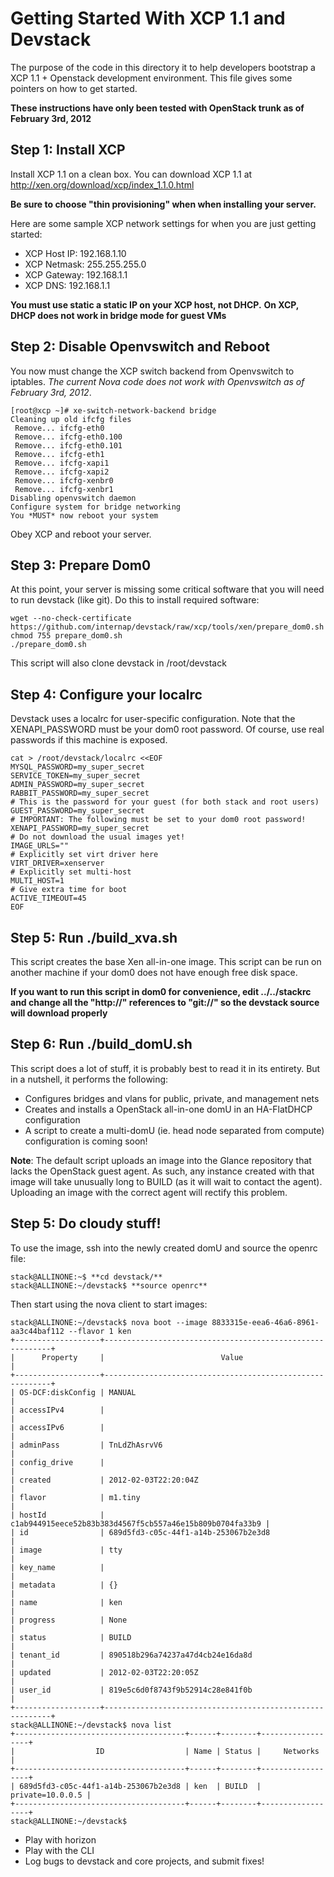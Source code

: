 Getting Started With XCP 1.1 and Devstack
===============================================
The purpose of the code in this directory it to help developers bootstrap
a XCP 1.1 + Openstack development environment.  This file gives
some pointers on how to get started.

**These instructions have only been tested with OpenStack trunk as of February 3rd, 2012**

Step 1: Install XCP
------------------------
Install XCP 1.1 on a clean box. You can download XCP 1.1 at 
http://xen.org/download/xcp/index_1.1.0.html 

**Be sure to choose "thin provisioning" when when installing your server.**

Here are some sample XCP network settings for when you are just
getting started:

* XCP Host IP: 192.168.1.10
* XCP Netmask: 255.255.255.0
* XCP Gateway: 192.168.1.1
* XCP DNS: 192.168.1.1

**You must use static a static IP on your XCP host, not DHCP.**
**On XCP, DHCP does not work in bridge mode for guest VMs**

Step 2: Disable Openvswitch and Reboot
--------------------------------------

You now must change the XCP switch backend from Openvswitch to iptables. *The current Nova code does not work with Openvswitch as of February 3rd, 2012*.

    [root@xcp ~]# xe-switch-network-backend bridge
    Cleaning up old ifcfg files
     Remove... ifcfg-eth0
     Remove... ifcfg-eth0.100
     Remove... ifcfg-eth0.101
     Remove... ifcfg-eth1
     Remove... ifcfg-xapi1
     Remove... ifcfg-xapi2
     Remove... ifcfg-xenbr0
     Remove... ifcfg-xenbr1
    Disabling openvswitch daemon
    Configure system for bridge networking
    You *MUST* now reboot your system

Obey XCP and reboot your server.

Step 3: Prepare Dom0
-------------------
At this point, your server is missing some critical software that you will
need to run devstack (like git).  Do this to install required software:

    wget --no-check-certificate https://github.com/internap/devstack/raw/xcp/tools/xen/prepare_dom0.sh
    chmod 755 prepare_dom0.sh
    ./prepare_dom0.sh

This script will also clone devstack in /root/devstack

Step 4: Configure your localrc
-----------------------------
Devstack uses a localrc for user-specific configuration.  Note that
the XENAPI_PASSWORD must be your dom0 root password.
Of course, use real passwords if this machine is exposed.

    cat > /root/devstack/localrc <<EOF
    MYSQL_PASSWORD=my_super_secret
    SERVICE_TOKEN=my_super_secret
    ADMIN_PASSWORD=my_super_secret
    RABBIT_PASSWORD=my_super_secret
    # This is the password for your guest (for both stack and root users)
    GUEST_PASSWORD=my_super_secret
    # IMPORTANT: The following must be set to your dom0 root password!
    XENAPI_PASSWORD=my_super_secret
    # Do not download the usual images yet!
    IMAGE_URLS=""
    # Explicitly set virt driver here
    VIRT_DRIVER=xenserver
    # Explicitly set multi-host
    MULTI_HOST=1
    # Give extra time for boot
    ACTIVE_TIMEOUT=45
    EOF

Step 5: Run ./build_xva.sh
--------------------------
This script creates the base Xen all-in-one image.  This script can be run
on another machine if your dom0 does not have enough free disk space.

**If you want to run this script in dom0 for convenience, edit ../../stackrc and change all the "http://" references to "git://" so the devstack source will download properly**

Step 6: Run ./build_domU.sh
--------------------------
This script does a lot of stuff, it is probably best to read it in its entirety.
But in a nutshell, it performs the following:

* Configures bridges and vlans for public, private, and management nets
* Creates and installs a OpenStack all-in-one domU in an HA-FlatDHCP configuration
* A script to create a multi-domU (ie. head node separated from compute) configuration is coming soon!

**Note**: The default script uploads an image into the Glance repository that lacks the OpenStack guest agent. As such, any instance created with that image will take unusually long to BUILD (as it will wait to contact the agent). Uploading an image with the correct agent will rectify this problem.

Step 5: Do cloudy stuff!
--------------------------

To use the image, ssh into the newly created domU and source the openrc file:

    stack@ALLINONE:~$ **cd devstack/**
    stack@ALLINONE:~/devstack$ **source openrc**

Then start using the nova client to start images:

    stack@ALLINONE:~/devstack$ nova boot --image 8833315e-eea6-46a6-8961-aa3c44baf112 --flavor 1 ken
    +-------------------+----------------------------------------------------------+
    |      Property     |                          Value                           |
    +-------------------+----------------------------------------------------------+
    | OS-DCF:diskConfig | MANUAL                                                   |
    | accessIPv4        |                                                          |
    | accessIPv6        |                                                          |
    | adminPass         | TnLdZhAsrvV6                                             |
    | config_drive      |                                                          |
    | created           | 2012-02-03T22:20:04Z                                     |
    | flavor            | m1.tiny                                                  |
    | hostId            | c1ab944915eece52b83b383d4567f5cb557a46e15b809b0704fa33b9 |
    | id                | 689d5fd3-c05c-44f1-a14b-253067b2e3d8                     |
    | image             | tty                                                      |
    | key_name          |                                                          |
    | metadata          | {}                                                       |
    | name              | ken                                                      |
    | progress          | None                                                     |
    | status            | BUILD                                                    |
    | tenant_id         | 890518b296a74237a47d4cb24e16da8d                         |
    | updated           | 2012-02-03T22:20:05Z                                     |
    | user_id           | 819e5c6d0f8743f9b52914c28e841f0b                         |
    +-------------------+----------------------------------------------------------+
    stack@ALLINONE:~/devstack$ nova list
    +--------------------------------------+------+--------+------------------+
    |                  ID                  | Name | Status |     Networks     |
    +--------------------------------------+------+--------+------------------+
    | 689d5fd3-c05c-44f1-a14b-253067b2e3d8 | ken  | BUILD  | private=10.0.0.5 |
    +--------------------------------------+------+--------+------------------+
    stack@ALLINONE:~/devstack$

* Play with horizon
* Play with the CLI
* Log bugs to devstack and core projects, and submit fixes!
